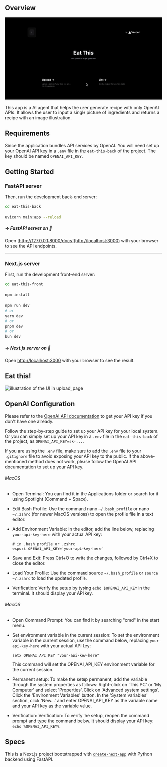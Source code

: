 ## Overview
![landing page of the application. Upload in the bottom-left corner and List in the bottom-right](/eat-this-front/public/landing.gif)

This app is a AI agent that helps the user generate recipe with only OpenAI APIs. It allows the user to input a single picture of ingredients and returns a recipe with an image illustration. 

## Requirements
Since the application bundles API services by OpenAI. You will need set up your OpenAI API key in a `.env` file in the `eat-this-back` of the project. The key should be named `OPENAI_API_KEY`.

## Getting Started

### FastAPI server
Then, run the development back-end server:

```bash
cd eat-this-back

uvicorn main:app --reload 
```
##### -> FastAPI server on 🚀

Open [http://127.0.0.1:8000/docs](http://localhost:3000) with your browser to see the API endpoints.
***

### Next.js server
First, run the development front-end server:

```bash
cd eat-this-front

npm install

npm run dev 
# or
yarn dev
# or
pnpm dev
# or
bun dev
```
##### -> Next.js server on 🚀

Open [http://localhost:3000](http://localhost:3000) with your browser to see the result.

## Eat this!
![illustration of the UI in upload_page](/eat-this-front/public/upload.gif)

## OpenAI Configuration
Please refer to the [OpenAI API documentation](https://beta.openai.com/docs/) to get your API key if you don't have one already.

Follow the step-by-step guide to set up your API key for your local system. Or you can simply set up your API key in a `.env` file in the `eat-this-back` of the project, as `OPENAI_API_KEY=sk-...`.

If you are using the `.env` file, make sure to add the `.env` file to your `.gitignore` file to avoid exposing your API key to the public. If the above-mentioned method does not work, please follow the OpenAI API documentation to set up your API key.

###### MacOS

- Open Terminal: You can find it in the Applications folder or search for it using Spotlight (Command + Space).


- Edit Bash Profile: Use the command nano `~/.bash_profile` or nano `~/.zshrc` (for newer MacOS versions) to open the profile file in a text editor.


- Add Environment Variable: In the editor, add the line below, replacing `your-api-key-here` with your actual API key:

     ```
     # in .bash_profile or .zshrc
     export OPENAI_API_KEY='your-api-key-here'
     ```

- Save and Exit: Press Ctrl+O to write the changes, followed by Ctrl+X to close the editor.


- Load Your Profile: Use the command source `~/.bash_profile` or `source ~/.zshrc` to load the updated profile.


- Verification: Verify the setup by typing `echo $OPENAI_API_KEY` in the terminal. It should display your API key.

###### MacOS

- Open Command Prompt: You can find it by searching "cmd" in the start menu.


- Set environment variable in the current session: To set the environment variable in the current session, use the command below, replacing `your-api-key-here` with your actual API key:

     ```
     setx OPENAI_API_KEY "your-api-key-here"
     ```
  This command will set the OPENAI_API_KEY environment variable for the current session.


- Permanent setup: To make the setup permanent, add the variable through the system properties as follows:
  Right-click on 'This PC' or 'My Computer' and select 'Properties'.
  Click on 'Advanced system settings'.
  Click the 'Environment Variables' button.
In the 'System variables' section, click 'New...' and enter OPENAI_API_KEY as the variable name and your API key as the variable value.


- Verification: Verification: To verify the setup, reopen the command prompt and type the command below. It should display your API key: `echo %OPENAI_API_KEY%`


## Specs
This is a Next.js project bootstrapped with [`create-next-app`](https://github.com/vercel/next.js/tree/canary/packages/create-next-app) with Python backend using FastAPI.
